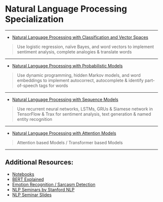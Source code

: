 # Natural Language Processing Specialization 

---
* [Natural Language Processing with Classification and Vector Spaces](https://github.com/vigneshv92/Natural-Language-Processing-Specialization/blob/master/Natural%20Language%20Processing%20with%20Classification%20and%20Vector%20Spaces/)

> Use logistic regression, naïve Bayes, and word vectors to implement sentiment analysis, complete analogies & translate words

---

* [Natural Language Processing with Probabilistic Models](https://github.com/vigneshv92/Natural-Language-Processing-Specialization/tree/master/Natural%20Language%20Processing%20with%20Probabilistic%20Models)

> Use dynamic programming, hidden Markov models, and word embeddings to implement autocorrect, autocomplete & identify part-of-speech tags for words

---

* [Natural Language Processing with Sequence Models](https://github.com/vigneshv92/Natural-Language-Processing-Specialization/tree/master/Natural%20Language%20Processing%20with%20Sequence%20Models)

> Use recurrent neural networks, LSTMs, GRUs & Siamese network in TensorFlow & Trax for sentiment analysis, text generation & named entity recognition

---

* [Natural Language Processing with Attention Models](https://github.com/vigneshv92/Natural-Language-Processing-Specialization/tree/master/Natural%20Language%20Processing%20with%20Attention%20Models)

> Attention based Models / Transformer based Models

---

## Additional Resources: 

* [Notebooks](https://notebooks.quantumstat.com/?utm_campaign=NLP%20News&utm_medium=email&utm_source=Revue%20newsletter)
* [BERT Explained](https://nlp.stanford.edu/seminar/details/jdevlin.pdf)
* [Emotion Recognition / Sarcasm Detection](https://colab.research.google.com/drive/1YOfq9CRXGZb50MuGyqP_kcfPw1cfLX74?usp=sharing)
* [NLP Seminars by Stanford NLP](https://nlp.stanford.edu/seminar)
* [NLP Seminar Slides](https://nlp.stanford.edu/seminar/details/)
